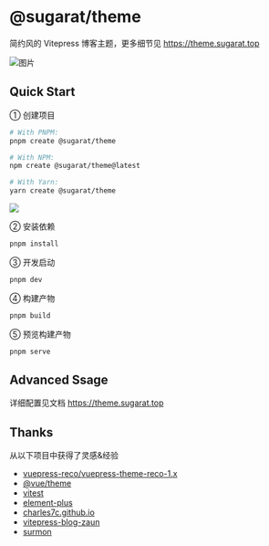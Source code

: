 # @sugarat/theme

简约风的 Vitepress 博客主题，更多细节见 https://theme.sugarat.top

![图片](https://img.cdn.sugarat.top/mdImg/MTY3MzE3MDUxOTMwMw==673170519303)

## Quick Start
① 创建项目

```bash
# With PNPM:
pnpm create @sugarat/theme

# With NPM:
npm create @sugarat/theme@latest

# With Yarn:
yarn create @sugarat/theme
```

![](https://img.cdn.sugarat.top/mdImg/MTY4OTQyMDE1NTcxMA==689420155710)

② 安装依赖
```sh
pnpm install
```

③ 开发启动
```sh
pnpm dev
```

④ 构建产物
```sh
pnpm build
```

⑤ 预览构建产物
```sh
pnpm serve
```
## Advanced Ssage
详细配置见文档 https://theme.sugarat.top

## Thanks
从以下项目中获得了灵感&经验
* [vuepress-reco/vuepress-theme-reco-1.x](https://github.com/vuepress-reco/vuepress-theme-reco-1.x)
* [@vue/theme](https://github.com/vuejs/theme)
* [vitest](https://vitest.dev/)
* [element-plus](https://github.com/element-plus/element-plus)
* [charles7c.github.io](https://github.com/Charles7c/charles7c.github.io)
* [vitepress-blog-zaun](https://github.com/clark-cui/vitepress-blog-zaun)
* [surmon](https://surmon.me/)